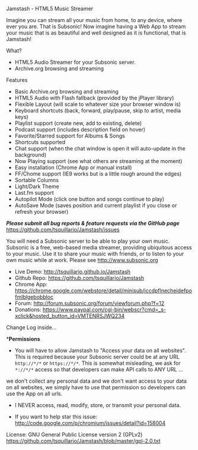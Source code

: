 Jamstash - HTML5 Music Streamer

Imagine you can stream all your music from home, to any device, where ever you are. That is Subsonic! Now imagine having a Web App to stream your music that is as beautiful and well designed as it is functional, that is Jamstash!

What?
* HTML5 Audio Streamer for your Subsonic server. 
* Archive.org browsing and streaming

Features
* Basic Archive.org browsing and streaming
* HTML5 Audio with Flash fallback (provided by the jPlayer library)
* Flexible Layout (will scale to whatever size your browser window is)
* Keyboard shortcuts (back, forward, play/pause, skip to artist, media keys)
* Playlist support (create new, add to existing, delete)
* Podcast support (includes description field on hover)
* Favorite/Starred support for Albums & Songs
* Shortcuts supported
* Chat support (when the chat window is open it will auto-update in the background)
* Now Playing support (see what others are streaming at the moment)
* Easy installation (Chrome App or manual install)
* FF/Chome support (IE9 works but is a little rough around the edges)
* Sortable Columns
* Light/Dark Theme
* Last.fm support
* Autopilot Mode (click one button and songs continue to play)
* AutoSave Mode (saves position and current playlist if you close or refresh your browser)

***Please submit all bug reports & feature requests via the GitHub page***
https://github.com/tsquillario/Jamstash/issues

You will need a Subsonic server to be able to play your own music. Subsonic is a free, web-based media streamer, providing ubiquitous access to your music. Use it to share your music with friends, or to listen to your own music while at work. Please see http://www.subsonic.org

* Live Demo: http://tsquillario.github.io/Jamstash
* Github Repo: https://github.com/tsquillario/Jamstash
* Chrome App: https://chrome.google.com/webstore/detail/minisub/jccdpflnecheidefpofmlblgebobbloc
* Forum: http://forum.subsonic.org/forum/viewforum.php?f=12
* Donations: https://www.paypal.com/cgi-bin/webscr?cmd=_s-xclick&hosted_button_id=VMTENRSJWQ234

Change Log inside...

***Permissions**

* You will have to allow Jamstash to "Access your data on all websites". This is required because your Subsonic server could be at any URL `http://*/*` or `https://*/*`. This is somewhat misleading, we ask for `*://*/*` access so that developers can make API calls to ANY URL ...

we don't collect any personal data and we don't want access to your data on all websites, we simply have to use that permission so developers can use the App on all urls.

* I NEVER access, read, modify, store, or transmit your personal data.

* If you want to help star this issue: http://code.google.com/p/chromium/issues/detail?id=158004

License: GNU General Public License version 2 (GPLv2)
https://github.com/tsquillario/Jamstash/blob/master/gpl-2.0.txt

